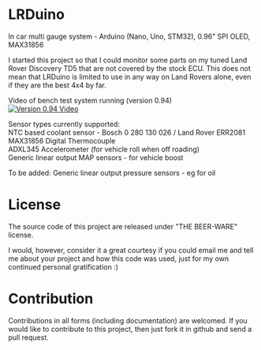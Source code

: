 # LRDuino
In car multi gauge system - Arduino (Nano, Uno, STM32), 0.96" SPI OLED, MAX31856

I started this project so that I could monitor some parts on my tuned Land Rover Discovery TD5 that are not covered by the stock ECU.  This does not mean that LRDuino is limited to use in any way on Land Rovers alone, even if they are the best 4x4 by far.

Video of bench test system running (version 0.94)  
[![Version 0.94 Video](https://www.youtube.com/watch?v=KDIy4PNw3LQ)](https://www.youtube.com/watch?v=KDIy4PNw3LQ)

Sensor types currently supported:  
NTC based coolant sensor - Bosch 0 280 130 026 / Land Rover ERR2081  
MAX31856 Digital Thermocouple  
ADXL345 Accelerometer (for vehicle roll when off roading)  
Generic linear output MAP sensors - for vehicle boost

To be added:
Generic linear output pressure sensors - eg for oil

# License

The source code of this project are released under "THE BEER-WARE" license.

I would, however, consider it a great courtesy if you could email me and tell me about your project and how this code was used, just for my own continued personal gratification :)

# Contribution

Contributions in all forms (including documentation) are welcomed. If you would like to contribute to this project, then just fork it in github and send a pull request.
